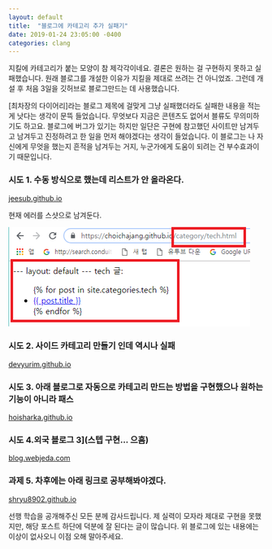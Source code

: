 ```yaml
---
layout: default
title:  "블로그에 카테고리 추가 실패기"
date: 2019-01-24 23:05:00 -0400
categories: clang
---
```


지킬에 카테고리가 붙는 모양이 참 제각각이네요.
결론은 원하는 걸 구현하지 못하고 실패했습니다.
원래 블로그를 개설한 이유가 지킬을 제대로 쓰려는 건 아니었죠.
그런데 개설 후 처음 3일을 깃허브로 블로그만드는 데 사용했습니다.

[최차장의 다이어리]라는 블로그 제목에 걸맞게 그냥 실패했더라도 실패한 내용을 적는 게 낫다는 생각이 문뜩 들었습니다.
무엇보다 지금은 콘텐츠도 없어서 블류도 무의미하기도 하고요.
블로그에 버그가 있기는 하지만 일단은 구현에 참고했던 사이트만 남겨두고 남겨두고 진정하려고 한 일을 먼저 해야겠다는 생각이 들었습니다.
이 블로그는 나 자신에게 무엇을 했는지 흔적을 남겨두는 거지, 누군가에게 도움이 되려는 건 부수효과이기 때문입니다.
      
### 시도 1. 수동 방식으로 했는데 리스트가 안 올라온다.

[jeesub.github.io](https://jeesub.github.io/blog/jekyll-%EC%B9%B4%ED%85%8C%EA%B3%A0%EB%A6%AC-%EB%A7%8C%EB%93%A4%EA%B8%B0/)

현재 에러를 스샷으로 남겨둔다.

![에러](/assets/images/3rd_error.png)

### 시도 2. 사이드 카테고리 만들기 인데 역시나 실패
[devyurim.github.io](https://devyurim.github.io/development%20environment/github%20blog/2018/08/07/blog-6.html)

### 시도 3. 아래 블로그로 자동으로 카테고리 만드는 방법을 구현했으나 원하는 기능이 아니라 패스
[hoisharka.github.io](https://hoisharka.github.io/jekyll/2017/12/03/jekyll-category-002/)

### 시도 4.외국 블로그 3](스텝 구현... 으흠)
[blog.webjeda.com](https://blog.webjeda.com/jekyll-categories/)

### 과제 5. 차후에는 아래 링크로 공부해봐야겠다.
[shryu8902.github.io](https://shryu8902.github.io/tags/#%EC%A7%80%ED%82%AC)

선행 학습을 공개해주신 모든 분께 감사드립니다.
제 실력이 모자라 제대로 구현을 못했지만, 해당 포스트 하단에 덕분에 잘 된다는 글이 많습니다.
위 블로그에 있는 내용에는 이상이 없사오니 이점 오해 말아주세요.
